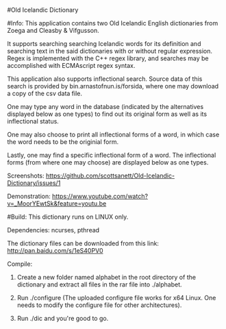 #Old Icelandic Dictionary

#Info:
This application contains two Old Icelandic English dictionaries from Zoega and Cleasby & Vifgusson.

It supports searching searching Icelandic words for its definition and searching text in the said dictionaries with or without regular expression. Regex is implemented with the C++ regex library, and searches may be accomplished with ECMAscript regex syntax.


This application also supports inflectional search. Source data of this search is provided by bin.arnastofnun.is/forsida, where one may download a copy of the csv data file.

One may type any word in the database (indicated by the alternatives displayed below as one types) to find out its original form as well as its inflectional status. 

One may also choose to print all inflectional forms of a word, in which case the word needs to be the originial form. 

Lastly, one may find a specific inflectional form of a word. The inflectional forms (from where one may choose) are displayed below as one types.

Screenshots:
https://github.com/scottsanett/Old-Icelandic-Dictionary/issues/1

Demonstration:
https://www.youtube.com/watch?v=_MoorYEwtSk&feature=youtu.be

#Build:
This dictionary runs on LINUX only.

Dependencies: ncurses, pthread

The dictionary files can be downloaded from this link: 
http://pan.baidu.com/s/1eS40PV0

Compile:

1. Create a new folder named alphabet in the root directory of the dictionary and extract all files in the rar file into ./alphabet.

2. Run ./configure (The uploaded configure file works for x64 Linux. One needs to modify the configure file for other architectures).

3. Run ./dic and you're good to go.


